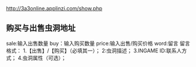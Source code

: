 http://3a3online.applinzi.com/show.php

购买与出售虫洞地址
------
sale:输入出售数量
buy：输入购买数量
price:输入出售/购买价格
word:留言
留言格式：
1.【出售】/【购买】（必填其一）；
2:虫洞描述；
3.INGAME ID:联系人方式；
4.虫洞属性（可选）；